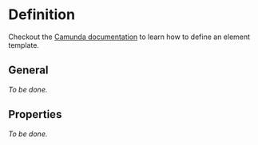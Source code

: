 # Definition

Checkout the [Camunda documentation](https://docs.camunda.io/docs/next/components/modeler/desktop-modeler/element-templates/defining-templates/) to learn how to define an element template.

## General

_To be done._

## Properties

_To be done._

